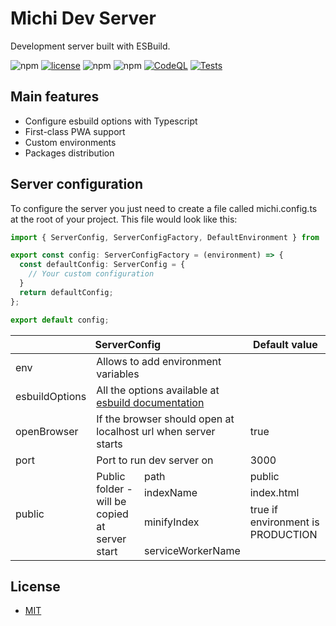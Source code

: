 # Michi Dev Server
Development server built with ESBuild.

![npm][version] [![license][github-license]][github-license-url] ![npm][npm-downloads] ![npm][repo-size]
  [![CodeQL](https://github.com/michijs/dev-server/actions/workflows/codeql-analysis.yml/badge.svg)](https://github.com/michijs/dev-server/actions/workflows/codeql-analysis.yml)
  [![Tests](https://github.com/michijs/dev-server/actions/workflows/tests.yml/badge.svg)](https://github.com/michijs/dev-server/actions/workflows/tests.yml)

## Main features
- Configure esbuild options with Typescript
- First-class PWA support
- Custom environments
- Packages distribution

## Server configuration
To configure the server you just need to create a file called michi.config.ts at the root of your project. This file would look like this:

```ts
import { ServerConfig, ServerConfigFactory, DefaultEnvironment } from '@michijs/server';

export const config: ServerConfigFactory = (environment) => {
  const defaultConfig: ServerConfig = {
    // Your custom configuration
  }
  return defaultConfig;
};

export default config;
```

<table>
  <thead>
    <tr>
      <th colspan="3">ServerConfig</th>
      <th>Default value</th>
    </tr>
  </thead>
  <tbody>
    <tr>
      <td>env</td>
      <td colspan="2">Allows to add environment variables</td>
      <td></td>
    </tr>
    <tr>
      <td>esbuildOptions</td>
      <td colspan="2">All the options available at <a href="https://esbuild.github.io/plugins/#build-options">esbuild documentation</a></td>
      <td></td>
    </tr>
    <tr>
      <td>openBrowser</td>
      <td colspan="2">If the browser should open at localhost url when server starts</td>
      <td>true</td>
    </tr>
    <tr>
      <td>port</td>
      <td colspan="2">Port to run dev server on</td>
      <td>3000</td>
    </tr>
    <tr>
      <td rowspan="5">public</td>
      <td rowspan="5">Public folder - will be copied at server start</td>
      <tr>
        <td>path</td>
        <td>public</td>
      </tr>
      <tr>
        <td>indexName</td>
        <td>index.html</td>
      </tr>
      <tr>
        <td>minifyIndex</td>
        <td>true if environment is PRODUCTION</td>
      </tr>
      <tr>
        <td>serviceWorkerName</td>
        <td></td>
      </tr>
    </tr>
  </tbody>
</table>

## License
 - [MIT](https://github.com/michijs/dev-server/blob/master/LICENSE.md)

[repo-size]: https://img.shields.io/github/repo-size/michijs/dev-server
[npm-downloads]: https://img.shields.io/npm/dt/@michijs/dev-server
[version]: https://img.shields.io/npm/v/@michijs/dev-server
[github-license]: https://img.shields.io/github/license/michijs/dev-server
[github-license-url]: https://github.com/michijs/dev-server/blob/master/LICENSE.md
